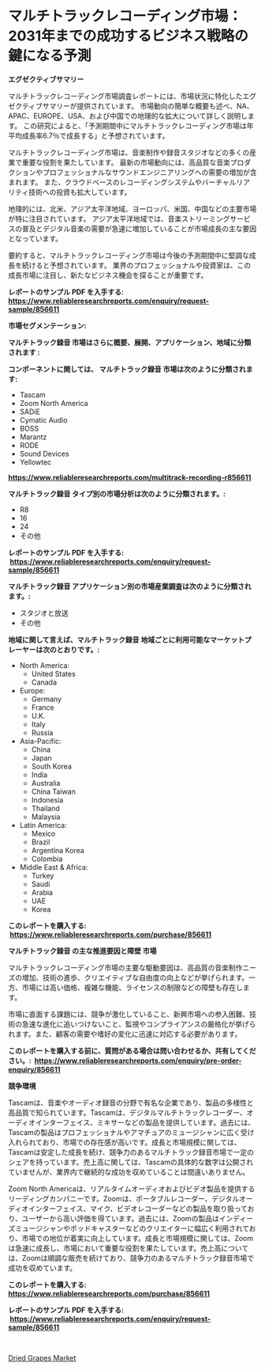<p><h1>マルチトラックレコーディング市場：2031年までの成功するビジネス戦略の鍵になる予測</h1></p><p><strong>エグゼクティブサマリー</strong></p>
<p><p>マルチトラックレコーディング市場調査レポートには、市場状況に特化したエグゼクティブサマリーが提供されています。 市場動向の簡単な概要も述べ、NA、APAC、EUROPE、USA、および中国での地理的な拡大について詳しく説明します。 この研究によると、「予測期間中にマルチトラックレコーディング市場は年平均成長率6.7％で成長する」と予想されています。</p><p>マルチトラックレコーディング市場は、音楽制作や録音スタジオなどの多くの産業で重要な役割を果たしています。 最新の市場動向には、高品質な音楽プロダクションやプロフェッショナルなサウンドエンジニアリングへの需要の増加が含まれます。 また、クラウドベースのレコーディングシステムやバーチャルリアリティ技術への投資も拡大しています。</p><p>地理的には、北米、アジア太平洋地域、ヨーロッパ、米国、中国などの主要市場が特に注目されています。 アジア太平洋地域では、音楽ストリーミングサービスの普及とデジタル音楽の需要が急速に増加していることが市場成長の主な要因となっています。</p><p>要約すると、マルチトラックレコーディング市場は今後の予測期間中に堅調な成長を続けると予想されています。 業界のプロフェッショナルや投資家は、この成長市場に注目し、新たなビジネス機会を探ることが重要です。</p></p>
<p><strong>レポートのサンプル PDF を入手する: <a href="https://www.reliableresearchreports.com/enquiry/request-sample/856611">https://www.reliableresearchreports.com/enquiry/request-sample/856611</a></strong></p>
<p><strong>市場セグメンテーション:</strong></p>
<p><strong> マルチトラック録音 市場はさらに概要、展開、アプリケーション、地域に分類されます :</strong></p>
<p><strong>コンポーネントに関しては、 マルチトラック録音 市場は次のように分類されます: &nbsp;</strong></p>
<p><ul><li>Tascam</li><li>Zoom North America</li><li>SADiE</li><li>Cymatic Audio</li><li>BOSS</li><li>Marantz</li><li>RODE</li><li>Sound Devices</li><li>Yellowtec</li></ul></p>
<p><strong><a href="https://www.reliableresearchreports.com/multitrack-recording-r856611">https://www.reliableresearchreports.com/multitrack-recording-r856611</a></strong></p>
<p><strong> マルチトラック録音 タイプ別の市場分析は次のように分類されます。:</strong></p>
<p><ul><li>R8</li><li>16</li><li>24</li><li>その他</li></ul></p>
<p><strong>レポートのサンプル PDF を入手する: &nbsp;<a href="https://www.reliableresearchreports.com/enquiry/request-sample/856611">https://www.reliableresearchreports.com/enquiry/request-sample/856611</a></strong></p>
<p><strong> マルチトラック録音 アプリケーション別の市場産業調査は次のように分類されます。:</strong></p>
<p><ul><li>スタジオと放送</li><li>その他</li></ul></p>
<p><strong>地域に関して言えば、マルチトラック録音 地域ごとに利用可能なマーケットプレーヤーは次のとおりです。:</strong></p>
<p><ul>
    <li>
        North America:
        <ul>
            <li>United States</li>
            <li>Canada</li>
        </ul>
    </li>
    <li>
        Europe:
        <ul>
            <li>Germany</li>
            <li>France</li>
            <li>U.K.</li>
            <li>Italy</li>
            <li>Russia</li>
        </ul>
    </li>
    <li>
        Asia-Pacific:
        <ul>
            <li>China</li>
            <li>Japan</li>
            <li>South Korea</li>
            <li>India</li>
            <li>Australia</li>
            <li>China Taiwan</li>
            <li>Indonesia</li>
            <li>Thailand</li>
            <li>Malaysia</li>
        </ul>
    </li>
    <li>
        Latin America:
        <ul>
            <li>Mexico</li>
            <li>Brazil</li>
            <li>Argentina Korea</li>
            <li>Colombia</li>
        </ul>
    </li>
    <li>
        Middle East & Africa:
        <ul>
            <li>Turkey</li>
            <li>Saudi</li>
            <li>Arabia</li>
            <li>UAE</li>
            <li>Korea</li>
        </ul>
    </li>
    </ul></p>
<p><strong>このレポートを購入する: &nbsp;<a href="https://www.reliableresearchreports.com/purchase/856611">https://www.reliableresearchreports.com/purchase/856611</a></strong></p>
<p><strong>マルチトラック録音 の主な推進要因と障壁 市場</strong></p>
<p><p>マルチトラックレコーディング市場の主要な駆動要因は、高品質の音楽制作ニーズの増加、技術の進歩、クリエイティブな自由度の向上などが挙げられます。一方、市場には高い価格、複雑な機能、ライセンスの制限などの障壁も存在します。</p><p>市場に直面する課題には、競争が激化していること、新興市場への参入困難、技術の急速な進化に追いつけないこと、監視やコンプライアンスの厳格化が挙げられます。また、顧客の需要や嗜好の変化に迅速に対応する必要があります。</p></p>
<p><strong>このレポートを購入する前に、質問がある場合は問い合わせるか、共有してください。:&nbsp; <a href="https://www.reliableresearchreports.com/enquiry/pre-order-enquiry/856611">https://www.reliableresearchreports.com/enquiry/pre-order-enquiry/856611</a></strong></p>
<p><strong>競争環境</strong></p>
<p><p>Tascamは、音楽やオーディオ録音の分野で有名な企業であり、製品の多様性と高品質で知られています。Tascamは、デジタルマルチトラックレコーダー、オーディオインターフェイス、ミキサーなどの製品を提供しています。過去には、Tascamの製品はプロフェッショナルやアマチュアのミュージシャンに広く受け入れられており、市場での存在感が高いです。成長と市場規模に関しては、Tascamは安定した成長を続け、競争力のあるマルチトラック録音市場で一定のシェアを持っています。売上高に関しては、Tascamの具体的な数字は公開されていませんが、業界内で継続的な成功を収めていることは間違いありません。</p><p>Zoom North Americaは、リアルタイムオーディオおよびビデオ製品を提供するリーディングカンパニーです。Zoomは、ポータブルレコーダー、デジタルオーディオインターフェイス、マイク、ビデオレコーダーなどの製品を取り扱っており、ユーザーから高い評価を得ています。過去には、Zoomの製品はインディーズミュージシャンやポッドキャスターなどのクリエイターに幅広く利用されており、市場での地位が着実に向上しています。成長と市場規模に関しては、Zoomは急速に成長し、市場において重要な役割を果たしています。売上高については、Zoomは順調な販売を続けており、競争力のあるマルチトラック録音市場で成功を収めています。</p></p>
<p><strong>このレポートを購入する: &nbsp; <a href="https://www.reliableresearchreports.com/purchase/856611">https://www.reliableresearchreports.com/purchase/856611</a></strong></p>
<p><strong>レポートのサンプル PDF を入手する: &nbsp;<a href="https://www.reliableresearchreports.com/enquiry/request-sample/856611">https://www.reliableresearchreports.com/enquiry/request-sample/856611</a></strong><strong></strong></p>
<p>&nbsp;</p>
<p><p><a href="https://github.com/santosh758595/Market-Research-Report-List-4/blob/main/dried-grapes-market.md">Dried Grapes Market</a></p></p>